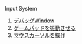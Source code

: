 

Input System  

1. [デバッグWindow](InputSystem15.md)   
2. [ゲームパッドを振動させる](InputSystem16.md) 
3. [マウスカーソルを操作](InputSystem18_1.md)

    

